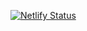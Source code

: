 [![Netlify Status](https://api.netlify.com/api/v1/badges/c3d1a92f-0876-498c-b4fe-70a71cc6a254/deploy-status)](https://app.netlify.com/sites/noopur/deploys)
